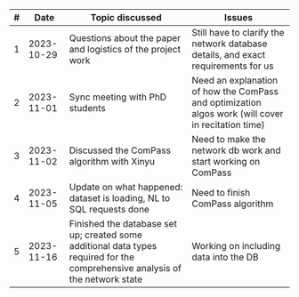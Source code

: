 | #   | Date       | Topic discussed                                                                                                               | Issues                                                                                             |
| --- | ---------- | ----------------------------------------------------------------------------------------------------------------------------- | -------------------------------------------------------------------------------------------------- |
| 1   | 2023-10-29 | Questions about the paper and logistics of the project work                                                                   | Still have to clarify the network database details, and exact requirements for us                  |
| 2   | 2023-11-01 | Sync meeting with PhD students                                                                                                | Need an explanation of how the ComPass and optimization algos work (will cover in recitation time) |
| 3   | 2023-11-02 | Discussed the ComPass algorithm with Xinyu                                                                                    | Need to make the network db work and start working on ComPass                                      |
| 4   | 2023-11-05 | Update on what happened: dataset is loading, NL to SQL requests done                                                          | Need to finish ComPass algorithm                                                                   |
| 5   | 2023-11-16 | Finished the database set up; created some additional data types required for the comprehensive analysis of the network state | Working on including data into the DB                                                              |
